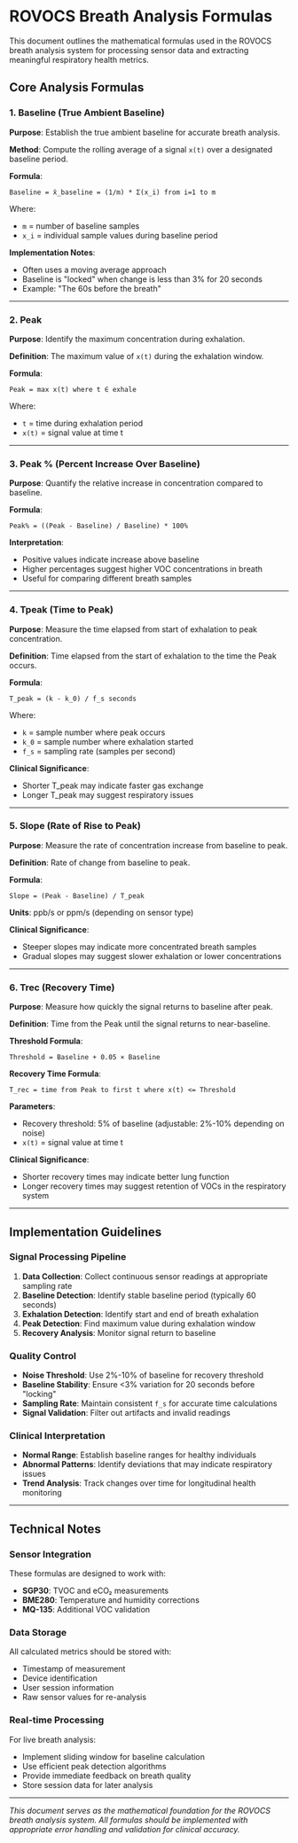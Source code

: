# ROVOCS Breath Analysis Formulas

This document outlines the mathematical formulas used in the ROVOCS breath analysis system for processing sensor data and extracting meaningful respiratory health metrics.

## Core Analysis Formulas

### 1. Baseline (True Ambient Baseline)

**Purpose**: Establish the true ambient baseline for accurate breath analysis.

**Method**: Compute the rolling average of a signal `x(t)` over a designated baseline period.

**Formula**:
```
Baseline = x̄_baseline = (1/m) * Σ(x_i) from i=1 to m
```

Where:
- `m` = number of baseline samples
- `x_i` = individual sample values during baseline period

**Implementation Notes**:
- Often uses a moving average approach
- Baseline is "locked" when change is less than 3% for 20 seconds
- Example: "The 60s before the breath"

---

### 2. Peak

**Purpose**: Identify the maximum concentration during exhalation.

**Definition**: The maximum value of `x(t)` during the exhalation window.

**Formula**:
```
Peak = max x(t) where t ∈ exhale
```

Where:
- `t` = time during exhalation period
- `x(t)` = signal value at time t

---

### 3. Peak % (Percent Increase Over Baseline)

**Purpose**: Quantify the relative increase in concentration compared to baseline.

**Formula**:
```
Peak% = ((Peak - Baseline) / Baseline) * 100%
```

**Interpretation**:
- Positive values indicate increase above baseline
- Higher percentages suggest higher VOC concentrations in breath
- Useful for comparing different breath samples

---

### 4. Tpeak (Time to Peak)

**Purpose**: Measure the time elapsed from start of exhalation to peak concentration.

**Definition**: Time elapsed from the start of exhalation to the time the Peak occurs.

**Formula**:
```
T_peak = (k - k_0) / f_s seconds
```

Where:
- `k` = sample number where peak occurs
- `k_0` = sample number where exhalation started
- `f_s` = sampling rate (samples per second)

**Clinical Significance**:
- Shorter T_peak may indicate faster gas exchange
- Longer T_peak may suggest respiratory issues

---

### 5. Slope (Rate of Rise to Peak)

**Purpose**: Measure the rate of concentration increase from baseline to peak.

**Definition**: Rate of change from baseline to peak.

**Formula**:
```
Slope = (Peak - Baseline) / T_peak
```

**Units**: ppb/s or ppm/s (depending on sensor type)

**Clinical Significance**:
- Steeper slopes may indicate more concentrated breath samples
- Gradual slopes may suggest slower exhalation or lower concentrations

---

### 6. Trec (Recovery Time)

**Purpose**: Measure how quickly the signal returns to baseline after peak.

**Definition**: Time from the Peak until the signal returns to near-baseline.

**Threshold Formula**:
```
Threshold = Baseline + 0.05 × Baseline
```

**Recovery Time Formula**:
```
T_rec = time from Peak to first t where x(t) <= Threshold
```

**Parameters**:
- Recovery threshold: 5% of baseline (adjustable: 2%-10% depending on noise)
- `x(t)` = signal value at time t

**Clinical Significance**:
- Shorter recovery times may indicate better lung function
- Longer recovery times may suggest retention of VOCs in the respiratory system

---

## Implementation Guidelines

### Signal Processing Pipeline

1. **Data Collection**: Collect continuous sensor readings at appropriate sampling rate
2. **Baseline Detection**: Identify stable baseline period (typically 60 seconds)
3. **Exhalation Detection**: Identify start and end of breath exhalation
4. **Peak Detection**: Find maximum value during exhalation window
5. **Recovery Analysis**: Monitor signal return to baseline

### Quality Control

- **Noise Threshold**: Use 2%-10% of baseline for recovery threshold
- **Baseline Stability**: Ensure <3% variation for 20 seconds before "locking"
- **Sampling Rate**: Maintain consistent `f_s` for accurate time calculations
- **Signal Validation**: Filter out artifacts and invalid readings

### Clinical Interpretation

- **Normal Range**: Establish baseline ranges for healthy individuals
- **Abnormal Patterns**: Identify deviations that may indicate respiratory issues
- **Trend Analysis**: Track changes over time for longitudinal health monitoring

---

## Technical Notes

### Sensor Integration

These formulas are designed to work with:
- **SGP30**: TVOC and eCO₂ measurements
- **BME280**: Temperature and humidity corrections
- **MQ-135**: Additional VOC validation

### Data Storage

All calculated metrics should be stored with:
- Timestamp of measurement
- Device identification
- User session information
- Raw sensor values for re-analysis

### Real-time Processing

For live breath analysis:
- Implement sliding window for baseline calculation
- Use efficient peak detection algorithms
- Provide immediate feedback on breath quality
- Store session data for later analysis

---

*This document serves as the mathematical foundation for the ROVOCS breath analysis system. All formulas should be implemented with appropriate error handling and validation for clinical accuracy.*
